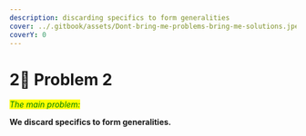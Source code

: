 ```yaml
---
description: discarding specifics to form generalities
cover: ../.gitbook/assets/Dont-bring-me-problems-bring-me-solutions.jpeg
coverY: 0
---
```


# 2⃣ Problem 2

_<mark style="color:green;">The main problem:</mark>_&#x20;

**We discard specifics to form generalities.**
